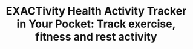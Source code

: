 ---
description: 挺好一个app，界面为什么这么挤？
layout: post
results:
- primaryGenreName: Health & Fitness
  version: v.1.0.0
  artworkUrl100: http://a1730.phobos.apple.com/us/r30/Purple1/v4/a1/c5/2d/a1c52d8c-c7e7-132c-0c49-9dbc12ce1453/pr_source.png?downloadKey=1420548538_918c0f2b5fa7300c027788e5b2bbd24e
  trackViewUrl: https://itunes.apple.com/cn/app/exactivity-health-activity/id917176865?mt=8&uo=4
  artworkUrl60: http://a1125.phobos.apple.com/us/r30/Purple3/v4/6a/29/f7/6a29f795-f320-5c30-8fe7-8b183405d5a7/Icon.png
  minimumOsVersion: '7.0'
  sellerName: ExactLead Inc
  supportedDevices:
  - iPadMini
  - iPhone4S
  - iPodTouchFifthGen
  - iPad2Wifi
  - iPadFourthGen
  - iPhone5s
  - iPhone5c
  - iPadFourthGen4G
  - iPhone4
  - iPadMini4G
  - iPadThirdGen
  - iPad23G
  - iPadThirdGen4G
  - iPhone5
  genres:
  - 健康健美
  - 参考
  trackName: 'EXACTivity Health Activity Tracker in Your Pocket: Track exercise,
    fitness and rest activity'
  description: 'Note: You will need an iPhone 5s or newer for EXACTtivity
    to work.


    Are you living as actively as you think you are? EXACTivity unlocks the
    true power of the iPhone''s M7 or M8 Motion Coprocessor. Why buy an activity
    tracker when you have an iPhone in your pocket? If you have an iPhone
    5s or newer, you already have an activity tracker.


    Track your daily activity by just carrying around your iPhone as you do
    every day. EXACTivity activity tracker logs and stores your daily routines.
    It totals up your daily activity whether walking, running, driving, sitting
    or sleeping.


    You will know how active you’ve been all day, and be able to hold yourself
    accountable -- now that''s motivation. Use it every day to set and meet
    your  goals and live a healthier, more active life. The best part? You
    don''t even have to think about it. Your iPhone does all the work while
    it sits in your pocket.


    Most apps only use your step data. EXACTivity shows you your daily activity
    whether you are on foot, on your office chair, driving to work, cycling
    or sleeping. The data comes direct from Apple''s Motion Coprocessor completely
    unaltered. We simply analyze the data and put it into a meaningful timeline
    that you can read at a glance. Know exactly how many hours you''ve put
    into each of your daily activities and what percentage of your day was
    spent doing each activity. You can know exactly what your M7 or M8 chip
    is recording.


    EXACTivity will also provide you with a backlog of your data that will
    allow you to look back at your activities. Because of the limitations
    of the iPhone''s M7 and M8 chips, the phone overwrites data that''s more
    than six days old. As long as you run EXACTivity at least once a week,
    your data will be saved so you can refer to it at any time for as long
    as you use the app. We have also made battery life a major priority. If
    you choose to run EXACTivity in the background (recommended) the drain
    is minimal.


    - Know how active you really are with EXACTivity tracker.

    - Simple, easy to use activity tracker for iOS.

    - Designed for iPhone 5s, iPhone 6 and iPhone 6 Plus.

    - Uses the iPhone’s M7 (iPhone 5S) or M8 (iPhone 6, 6 Plus) Motion Coprocessor
    to log daily activity.

    - Motivate yourself by tracking what you’ve done every day and for how
    long you’ve done it.

    - If you already have a fitness tracker, you can compare its data with
    your iPhone''s.

    - Learn what your M7 or M8 chip is actually recording.

    - View your data at a glance through your daily activity timeline.

    Because the M7 and M8 do not always record information 100 percent accurately,
    we are developing ways for users to edit their data in order to ensure
    the best results possible.


    Future Releases:

    - Edit activity data

    - Backup activity data


    Disclaimer: Continued use of GPS running in the background can dramatically
    decrease battery life.'
  price: 0
  trackId: 917176865
  releaseDate: '2014-12-21T02:30:02Z'
  advisories: &a []
  screenshotUrls:
  - http://a5.mzstatic.com/us/r30/Purple3/v4/4a/de/80/4ade804e-a848-5728-1acb-c525e49c839c/screen1136x1136.jpeg
  - http://a1.mzstatic.com/us/r30/Purple5/v4/a1/f9/d1/a1f9d121-7330-d123-336a-728cc3b66623/screen1136x1136.jpeg
  - http://a2.mzstatic.com/us/r30/Purple1/v4/b7/68/de/b768deca-11e7-29cd-8617-013ad6c7f084/screen1136x1136.jpeg
  - http://a3.mzstatic.com/us/r30/Purple1/v4/56/7c/af/567caf05-b15b-6ca4-8288-d426a853f8d3/screen1136x1136.jpeg
  - http://a2.mzstatic.com/us/r30/Purple5/v4/6c/0f/57/6c0f57c3-c71b-340c-a17d-5178eeb724b8/screen1136x1136.jpeg
  artistViewUrl: https://itunes.apple.com/cn/artist/exactlead/id342347679?uo=4
  primaryGenreId: 6013
  kind: software
  fileSizeBytes: '2579667'
  bundleId: com.exactlead.exactivity
  trackContentRating: 4+
  artistName: ExactLead
  trackCensoredName: 'EXACTivity Health Activity Tracker in Your Pocket: Track
    exercise, fitness and rest activity'
  isGameCenterEnabled: false
  contentAdvisoryRating: 4+
  languageCodesISO2A:
  - EN
  features: *a
  wrapperType: software
  artworkUrl512: http://a1730.phobos.apple.com/us/r30/Purple1/v4/a1/c5/2d/a1c52d8c-c7e7-132c-0c49-9dbc12ce1453/pr_source.png?downloadKey=1420548538_918c0f2b5fa7300c027788e5b2bbd24e
  formattedPrice: 免费
  artistId: 342347679
  genreIds:
  - '6013'
  - '6006'
  currency: CNY
  ipadScreenshotUrls: *a
category: 健康健美
tags: tag1
resultCount: 1
title: 'EXACTivity Health Activity Tracker in Your Pocket: Track exercise,
  fitness and rest activity'

---